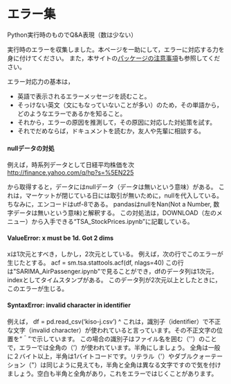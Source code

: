 # エラー集
Python実行時のものでQ&A表現（数は少ない）


実行時のエラーを収集しました。本ページを一助にして，エラーに対応する力を身に付けてください。
また，本サイトの[パッケージの注意事項](./NotePackages.md)も参照してください。

エラー対応力の基本は，
- 英語で表示されるエラーメッセージを読むこと。
- そっけない英文（文にもなっていないことが多い）のため，その単語から，どのようなエラーであるかを知ること。
- それから，エラーの原因を推測して，その原因に対応した対処策を試す。
- それでだめならば，ドキュメントを読むか，友人や先輩に相談する。

#### nullデータの対処
例えば，時系列データとして日経平均株価を次
http://finance.yahoo.com/q/hp?s=%5EN225

から取得すると，データにはnullデータ（データは無いという意味）がある。
これは，マーケットが閉じている日には取引が無いために，nullを代入している。
ちなみに，エンコードはutf-8である。
pandasはnullをNan(Not a Number, 数字データは無いという意味)と解釈する。 
この対処法は，DOWNLOAD（左のメニュー）から入手できる“TSA_StockPrices.ipynb”に記載している。


#### ValueError: x must be 1d. Got 2 dims
xは1次元とすべき，しかし，2次元としている。
例えば，次の行でこのエラーが生じたとする。
acf = sm.tsa.stattools.acf(df, nlags=40)
この行は"SARIMA_AirPassenger.ipynb"で見ることができ，dfのデータ列は1次元，indexとしてタイムスタンプがある。
このデータ列が2次元以上としたときに，このエラーが生じる。


#### SyntaxError: invalid character in identifier
例えば，
   df = pd.read_csv(‘kiso-j.csv’)
                     ^
これは，識別子（identifier）で不正な文字（invalid character）が使われていると言っています。その不正文字の位置を“＾”で示しています。
この場合の識別子はファイル名を囲む（''）のことで，エラーでは全角の（’）が使われています。半角にしましょう。
全角は一般に２バイト以上，半角は1バイトコードです。リテラル（'）やダブルクォーテーション（"）は同じように見えても，半角と全角は異なる文字ですので気を付けましょう。空白も半角と全角があり，これをエラーではじくことがあります。